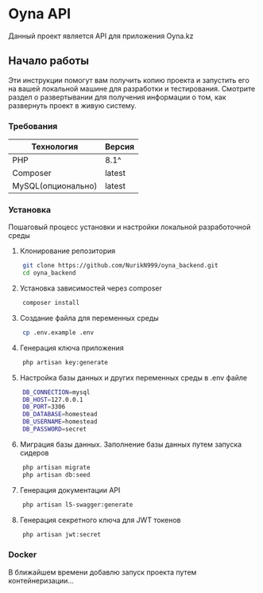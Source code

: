 # Oyna API
Данный проект является API для приложения Oyna.kz

## Начало работы
Эти инструкции помогут вам получить копию проекта и запустить его на вашей локальной машине для разработки и тестирования. Смотрите раздел о развертывании для получения информации о том, как развернуть проект в живую систему.

### Требования

| Технология | Версия |
|------------|--------|
|   PHP      | 8.1^   |
|   Composer | latest |
|MySQL(опционально)| latest|

### Установка

Пошаговый процесс установки и настройки локальной разработочной среды

1. Клонирование репозитория
```bash
    git clone https://github.com/NurikN999/oyna_backend.git
    cd oyna_backend
```

2. Установка зависимостей через composer
```bash
    composer install
```

3. Создание файла для переменных среды
```bash
    cp .env.example .env
```

4. Генерация ключа приложения
```bash
    php artisan key:generate
```

5. Настройка базы данных и других переменных среды в .env файле
```bash
    DB_CONNECTION=mysql
    DB_HOST=127.0.0.1
    DB_PORT=3306
    DB_DATABASE=homestead
    DB_USERNAME=homestead
    DB_PASSWORD=secret
```

6. Миграция базы данных. Заполнение базы данных путем запуска сидеров
```bash
    php artisan migrate
    php artisan db:seed
```

7. Генерация документации API
```bash
    php artisan l5-swagger:generate
```

8. Генерация секретного ключа для JWT токенов
```bash
    php artisan jwt:secret
```

### Docker

В ближайшем времени добавлю запуск проекта путем контейнеризации...
